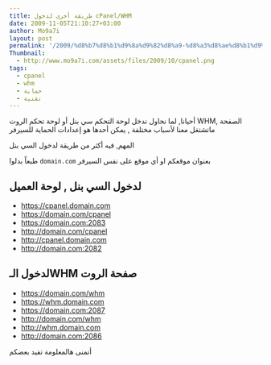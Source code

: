 ```yaml
---
title: طريقة أخرى لدخول cPanel/WHM
date: 2009-11-05T21:10:27+03:00
author: Mo9a7i
layout: post
permalink: '/2009/%d8%b7%d8%b1%d9%8a%d9%82%d8%a9-%d8%a3%d8%ae%d8%b1%d9%89-%d9%84%d8%af%d8%ae%d9%88%d9%84-cpanelwhm/'
Thumbnail:
  - http://www.mo9a7i.com/assets/files/2009/10/cpanel.png
tags:
  - cpanel
  - whm
  - حماية
  - تقنية
---
```


أحيانا, لما نحاول ندخل لوحة التحكم سي بنل أو لوحة تحكم الروت WHM, الصفحة ماتشتغل معنا لأسباب مختلفة , يمكن أحدها هو إعدادات الحماية للسيرفر

المهم, فيه أكثر من طريقة لدخول السي بنل

طبعاً بدلوا `domain.com` بعنوان موقعكم او أي موقع على نفس السيرفر

## لدخول السي بنل , لوحة العميل

* <https://cpanel.domain.com>
* <https://domain.com/cpanel>
* <https://domain.com:2083>
* <http://domain.com/cpanel>
* <http://cpanel.domain.com>
* <http://domain.com:2082>

## لدخول الـWHM صفحة الروت

* <https://domain.com/whm>
* <https://whm.domain.com>
* <https://domain.com:2087>
* <http://domain.com/whm>
* <http://whm.domain.com>
* <http://domain.com:2086>

أتمنى هالمعلومة تفيد بعضكم

